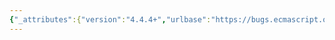 ```yaml
---
{"_attributes":{"version":"4.4.4+","urlbase":"https://bugs.ecmascript.org/","maintainer":"dherman@mozilla.com"},"bug":{"bug_id":4282,"creation_ts":"2015-04-16 10:38:00 -0700","short_desc":"13.3.2 Date.prototype.toLocaleDateString: Missing ReturnIfAbrupt; Unnecessary steps","delta_ts":"2015-04-16 20:44:30 -0700","product":"Internationalization - ECMA-402","component":"Specification","version":"Edition 2.0 drafts","rep_platform":"All","op_sys":"All","bug_status":"RESOLVED","resolution":"FIXED","priority":"Normal","bug_severity":"normal","everconfirmed":true,"reporter":{"uid":"andrebargull","name":"André Bargull"},"assigned_to":{"uid":"waldron.rick","name":"Rick Waldron"},"cc":"waldron.rick","long_desc":[{"commentid":14194,"comment_count":0,"who":{"uid":"andrebargull","name":"André Bargull"},"bug_when":"2015-04-16 10:38:27 -0700","thetext":"13.3.2 Date.prototype.toLocaleDateString ([locales [, options ]])\n\nMissing ReturnIfAbrupt after `thisTimeValue` in step 1.\n\n\"then\" in step 2 should be elided:\n> 2. If x is NaN, return \"Invalid Date\".\n\nMissing ReturnIfAbrupt after ToDateTimeOptions in step 3.\n\nSteps 6-8 can be merged:\n> 6. Return FormatDateTime(dateFormat, x)."},{"commentid":14223,"comment_count":1,"who":{"uid":"waldron.rick","name":"Rick Waldron"},"bug_when":"2015-04-16 12:44:36 -0700","thetext":"> Missing ReturnIfAbrupt after `thisTimeValue` in step 1.\n\nFixed.\n\n> \"then\" in step 2 should be elided:\n> 2. If x is NaN, return \"Invalid Date\".\n\nFixed.\n\n> Missing ReturnIfAbrupt after ToDateTimeOptions in step 3.\n\nFixed.\n\n>Steps 6-8 can be merged:\n> 6. Return FormatDateTime(dateFormat, x).\n\nFixed."}]}}
---
```


